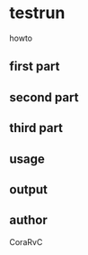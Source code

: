 # testrun
howto
## first part

## second part

## third part

## usage

## output

## author
CoraRvC
